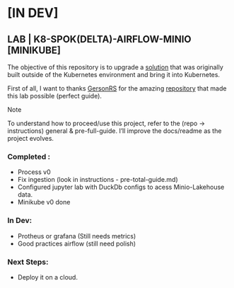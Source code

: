 # [IN DEV]

## LAB | K8-SPOK(DELTA)-AIRFLOW-MINIO [MINIKUBE]

The objective of this repository is to upgrade a [solution](https://github.com/Gabriel-Philot/Case_Breweries_Abinbev) that was originally built outside of the Kubernetes environment and bring it into Kubernetes.

First of all, I want to thanks [GersonRS](https://github.com/GersonRS) for the amazing [repository](https://github.com/GersonRS/hands-on-running-spark-jobs-with-airflow) that made this lab possible (perfect guide).

>[!Note]
> To understand how to proceed/use this project, refer to the (repo -> instructions) general & pre-full-guide. I’ll improve the docs/readme as the project evolves.


### Completed : 

* Process v0
* Fix ingestion (look in instructions - pre-total-guide.md)
* Configured jupyter lab with DuckDb configs to acess Minio-Lakehouse data.
* Minikube v0 done

### In Dev:

* Protheus or grafana (Still needs metrics)
* Good practices airflow (still need polish)

### Next Steps:

* Deploy it on a cloud.